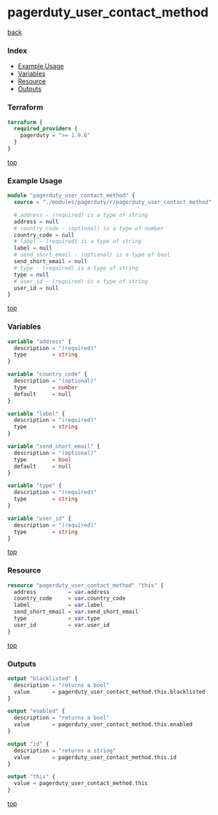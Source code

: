 # pagerduty_user_contact_method

[back](../pagerduty.md)

### Index

- [Example Usage](#example-usage)
- [Variables](#variables)
- [Resource](#resource)
- [Outputs](#outputs)

### Terraform

```terraform
terraform {
  required_providers {
    pagerduty = ">= 1.9.6"
  }
}
```

[top](#index)

### Example Usage

```terraform
module "pagerduty_user_contact_method" {
  source = "./modules/pagerduty/r/pagerduty_user_contact_method"

  # address - (required) is a type of string
  address = null
  # country_code - (optional) is a type of number
  country_code = null
  # label - (required) is a type of string
  label = null
  # send_short_email - (optional) is a type of bool
  send_short_email = null
  # type - (required) is a type of string
  type = null
  # user_id - (required) is a type of string
  user_id = null
}
```

[top](#index)

### Variables

```terraform
variable "address" {
  description = "(required)"
  type        = string
}

variable "country_code" {
  description = "(optional)"
  type        = number
  default     = null
}

variable "label" {
  description = "(required)"
  type        = string
}

variable "send_short_email" {
  description = "(optional)"
  type        = bool
  default     = null
}

variable "type" {
  description = "(required)"
  type        = string
}

variable "user_id" {
  description = "(required)"
  type        = string
}
```

[top](#index)

### Resource

```terraform
resource "pagerduty_user_contact_method" "this" {
  address          = var.address
  country_code     = var.country_code
  label            = var.label
  send_short_email = var.send_short_email
  type             = var.type
  user_id          = var.user_id
}
```

[top](#index)

### Outputs

```terraform
output "blacklisted" {
  description = "returns a bool"
  value       = pagerduty_user_contact_method.this.blacklisted
}

output "enabled" {
  description = "returns a bool"
  value       = pagerduty_user_contact_method.this.enabled
}

output "id" {
  description = "returns a string"
  value       = pagerduty_user_contact_method.this.id
}

output "this" {
  value = pagerduty_user_contact_method.this
}
```

[top](#index)